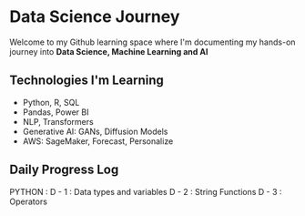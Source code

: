 # Data Science Journey

Welcome to my Github learning space where I'm documenting my hands-on journey into **Data Science, Machine Learning and AI**

## Technologies I'm Learning

- Python, R, SQL
- Pandas, Power BI
- NLP, Transformers
- Generative AI: GANs, Diffusion Models
- AWS: SageMaker, Forecast, Personalize

## Daily Progress Log

PYTHON :
D - 1 : Data types and variables
D - 2 : String Functions
D - 3 : Operators
